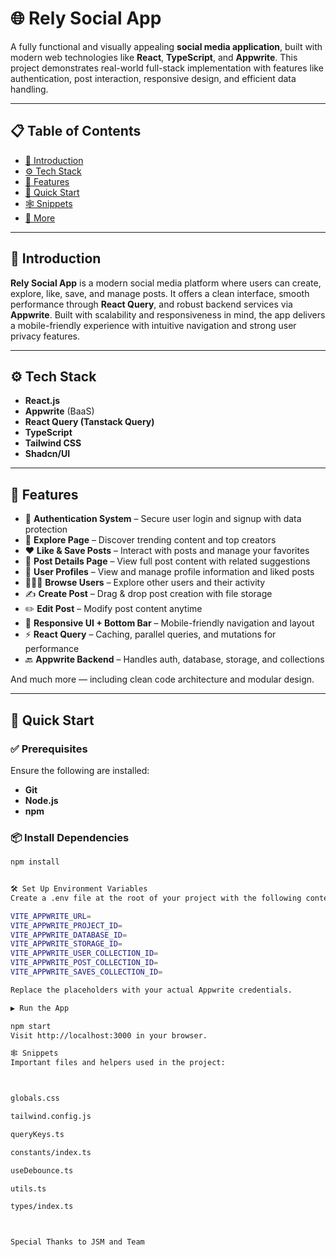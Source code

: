 # 🌐 Rely Social App

A fully functional and visually appealing **social media application**, built with modern web technologies like **React**, **TypeScript**, and **Appwrite**. This project demonstrates real-world full-stack implementation with features like authentication, post interaction, responsive design, and efficient data handling.

---

## 📋 Table of Contents

- [🤖 Introduction](#-introduction)  
- [⚙️ Tech Stack](#-tech-stack)  
- [🔋 Features](#-features)  
- [🤸 Quick Start](#-quick-start)  
- [🕸️ Snippets](#-snippets)  
- [🚀 More](#-more)

---

## 🤖 Introduction

**Rely Social App** is a modern social media platform where users can create, explore, like, save, and manage posts. It offers a clean interface, smooth performance through **React Query**, and robust backend services via **Appwrite**. Built with scalability and responsiveness in mind, the app delivers a mobile-friendly experience with intuitive navigation and strong user privacy features.

---

## ⚙️ Tech Stack

- **React.js**
- **Appwrite** (BaaS)
- **React Query (Tanstack Query)**
- **TypeScript**
- **Tailwind CSS**
- **Shadcn/UI**

---

## 🔋 Features

- 🔐 **Authentication System** – Secure user login and signup with data protection
- 🧭 **Explore Page** – Discover trending content and top creators
- ❤️ **Like & Save Posts** – Interact with posts and manage your favorites
- 📄 **Post Details Page** – View full post content with related suggestions
- 🙍 **User Profiles** – View and manage profile information and liked posts
- 🧑‍🤝‍🧑 **Browse Users** – Explore other users and their activity
- ✍️ **Create Post** – Drag & drop post creation with file storage
- ✏️ **Edit Post** – Modify post content anytime
- 📱 **Responsive UI + Bottom Bar** – Mobile-friendly navigation and layout
- ⚡ **React Query** – Caching, parallel queries, and mutations for performance
- 🔙 **Appwrite Backend** – Handles auth, database, storage, and collections

And much more — including clean code architecture and modular design.

---

## 🤸 Quick Start

### ✅ Prerequisites

Ensure the following are installed:

- **Git**
- **Node.js**
- **npm**

### 📦 Install Dependencies

```bash
npm install


🛠️ Set Up Environment Variables
Create a .env file at the root of your project with the following content:

VITE_APPWRITE_URL=
VITE_APPWRITE_PROJECT_ID=
VITE_APPWRITE_DATABASE_ID=
VITE_APPWRITE_STORAGE_ID=
VITE_APPWRITE_USER_COLLECTION_ID=
VITE_APPWRITE_POST_COLLECTION_ID=
VITE_APPWRITE_SAVES_COLLECTION_ID=

Replace the placeholders with your actual Appwrite credentials.

▶️ Run the App

npm start
Visit http://localhost:3000 in your browser.

🕸️ Snippets
Important files and helpers used in the project:



globals.css

tailwind.config.js

queryKeys.ts

constants/index.ts

useDebounce.ts

utils.ts

types/index.ts



Special Thanks to JSM and Team

